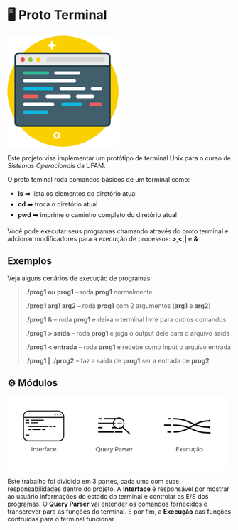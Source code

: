 # 🖥️ Proto Terminal
<img src="proto_terminal.png"
     style="width:250px;" />
     
Este projeto visa implementar um protótipo de terminal Unix para o curso de _Sistemas Operacionais_ da UFAM.

O proto teminal roda comandos básicos de um terminal como:

- **ls** ➡️ lista os elementos do diretório atual
- **cd** ➡️ troca o diretório atual
- **pwd** ➡️ imprime o caminho completo do diretório atual

Você pode executar seus programas chamando através do proto terminal e adcionar modificadores para a execução de processos: **>**,**<**,**|** e **&**

## Exemplos
Veja alguns cenários de execução de programas:

> **./prog1 ou prog1** – roda **prog1** normalmente
>
> **./prog1 arg1 arg2** – roda **prog1**  com 2 argumentos (**arg1** e **arg2**)
>
> **./prog1 &** – roda **prog1** e deixa o terminal livre para outros comandos.
>
> **./prog1 > saída** – roda **prog1** e joga o output dele para o arquivo saída
>
> **./prog1 < entrada** – roda **prog1** e recebe como input o arquivo entrada
>
> **./prog1 | ./prog2** – faz a saída de **prog1** ser a entrada de **prog2**

## ⚙️ Módulos
<img src="modulos.png"
     style="width:500px;" />

Este trabalho foi dividido em 3 partes, cada uma com suas responsabilidades dentro do projeto.
A **Interface** é responsável por mostrar ao usuário informações do estado do terminal e controlar as E/S dos programas. 
O **Query Parser** vai entender os comandos fornecidos e transcrever para as funções do terminal.
E por fim, a **Execução** das funções contruídas para o terminal funcionar.